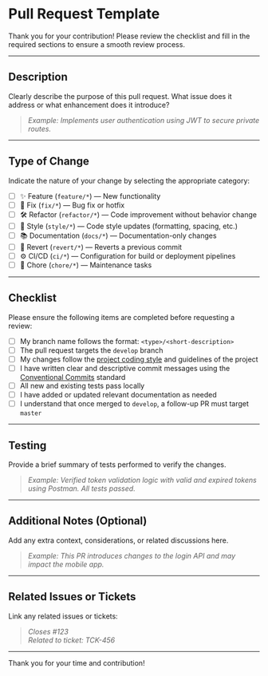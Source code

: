 # Pull Request Template

Thank you for your contribution! Please review the checklist and fill in the required sections to ensure a smooth review process.

---

## Description

Clearly describe the purpose of this pull request. What issue does it address or what enhancement does it introduce?

> _Example: Implements user authentication using JWT to secure private routes._

---

## Type of Change

Indicate the nature of your change by selecting the appropriate category:

- [ ] ✨ Feature (`feature/*`) — New functionality
- [ ] 🐛 Fix (`fix/*`) — Bug fix or hotfix
- [ ] 🛠 Refactor (`refactor/*`) — Code improvement without behavior change
- [ ] 🎨 Style (`style/*`) — Code style updates (formatting, spacing, etc.)
- [ ] 📚 Documentation (`docs/*`) — Documentation-only changes
- [ ] 🔁 Revert (`revert/*`) — Reverts a previous commit
- [ ] ⚙️ CI/CD (`ci/*`) — Configuration for build or deployment pipelines
- [ ] 🧹 Chore (`chore/*`) — Maintenance tasks

---

## Checklist

Please ensure the following items are completed before requesting a review:

- [ ] My branch name follows the format: `<type>/<short-description>`
- [ ] The pull request targets the `develop` branch
- [ ] My changes follow the [project coding style](../CONTRIBUTING.md) and guidelines of the project
- [ ] I have written clear and descriptive commit messages using the [Conventional Commits](https://www.conventionalcommits.org) standard
- [ ] All new and existing tests pass locally
- [ ] I have added or updated relevant documentation as needed
- [ ] I understand that once merged to `develop`, a follow-up PR must target `master`

---

## Testing

Provide a brief summary of tests performed to verify the changes.

> _Example: Verified token validation logic with valid and expired tokens using Postman. All tests passed._

---

## Additional Notes (Optional)

Add any extra context, considerations, or related discussions here.

> _Example: This PR introduces changes to the login API and may impact the mobile app._

---

## Related Issues or Tickets

Link any related issues or tickets:

> _Closes #123_  
> _Related to ticket: TCK-456_

---

Thank you for your time and contribution!
